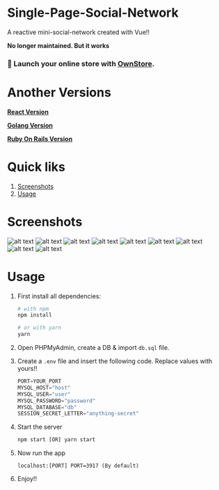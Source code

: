 # Single-Page-Social-Network
A reactive mini-social-network created with Vue!!

**No longer maintained. But it works**

### 🛒 Launch your online store with [OwnStore](https://ownstore.dev).

# Another Versions
**[React Version](https://github.com/yTakkar/React-Mini-Social-Network)**

**[Golang Version](https://github.com/yTakkar/Go-Mini-Social-Network)**

**[Ruby On Rails Version](https://github.com/yTakkar/Rails-Mini-Social-Network)**

# Quick liks
1. [Screenshots](#screenshots)
2. [Usage](#usage)

# Screenshots
![alt text](https://raw.githubusercontent.com/yTakkar/Vue-Mini-Social-Network/master/screenshots/Snap%202017-10-05%20at%2020.16.51.png)
![alt text](https://raw.githubusercontent.com/yTakkar/Vue-Mini-Social-Network/master/screenshots/Snap%202017-10-05%20at%2020.18.27.png)
![alt text](https://raw.githubusercontent.com/yTakkar/Vue-Mini-Social-Network/master/screenshots/Snap%202017-10-06%20at%2001.16.37.png)
![alt text](https://raw.githubusercontent.com/yTakkar/Vue-Mini-Social-Network/master/screenshots/Snap%202017-10-05%20at%2020.17.04.png)
![alt text](https://raw.githubusercontent.com/yTakkar/Vue-Mini-Social-Network/master/screenshots/Snap%202017-10-05%20at%2020.17.21.png)
![alt text](https://raw.githubusercontent.com/yTakkar/Vue-Mini-Social-Network/master/screenshots/Snap%202017-10-05%20at%2020.17.39.png)
![alt text](https://raw.githubusercontent.com/yTakkar/Vue-Mini-Social-Network/master/screenshots/Snap%202017-10-05%20at%2020.17.48.png)
![alt text](https://raw.githubusercontent.com/yTakkar/Vue-Mini-Social-Network/master/screenshots/Snap%202017-10-05%20at%2020.17.58.png)
![alt text](https://raw.githubusercontent.com/yTakkar/Vue-Mini-Social-Network/master/screenshots/Snap%202017-10-05%20at%2020.18.39.png)

# Usage
1. First install all dependencies:
    ```bash
    # with npm
    npm install
    
    # or with yarn
    yarn
    ```

2. Open PHPMyAdmin, create a DB & import `db.sql` file.
3. Create a `.env` file and insert the following code. Replace values with yours!!

    ```javascript
    PORT=YOUR_PORT
    MYSQL_HOST="host"
    MYSQL_USER="user"
    MYSQL_PASSWORD="password"
    MYSQL_DATABASE="db"
    SESSION_SECRET_LETTER="anything-secret"
    ```

4. Start the server
    ```javascript
    npm start [OR] yarn start
    ```

5. Now run the app
    ```javacript
    localhost:[PORT] PORT=3917 (By default)
    ```

6. Enjoy!!
